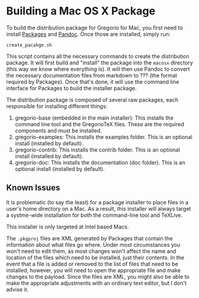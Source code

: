 # Building a Mac OS X Package


To build the distribution package for Gregorio for Mac, you first need to install [Packages](http://s.sudre.free.fr/Software/Packages/about.html) and [Pandoc](johnmacfarlane.net/pandoc/index.html).  Once those are installed, simply run:

`create_pacakge.sh`

This script contains all the necessary commands to create the distribution package.  It will first build and "install" the package into the `macosx` directory (this way we know where everything is).  It will then use Pandoc to convert the necessary documentation files from markdown to ??? (the format required by Packages).  Once that's done, it will use the command line interface for Packages to build the installer package.

The distribution package is composed of several raw packages, each responsible for installing different things:

1. gregorio-base (embedded in the main installer): This installs the command line tool and the GregorioTeX files.  These are the required components and must be installed.
2. gregorio-examples: This installs the examples folder.  This is an optional install (installed by default).
3. gregorio-contrib: This installs the contrib folder.  This is an optional install (installed by default).
4. gregorio-doc: This installs the documentation (doc folder).  This is an optional install (installed by default).

## Known Issues

It is problematic (to say the least) for a package installer to place files in a user's home directory on a Mac.  As a result, this installer will always target a systme-wide installation for both the command-line tool and TeXLive.

This installer is only targeted at Intel based Macs.

The `.pkgproj` files are XML generated by Packages that contain the information about what files go where.  Under most circumstances you won't need to edit them, as most changes won't affect the name and location of the files which need to be installed, just their contents.  In the event that a file is added or removed to the list of files that need to be installed, however, you will need to open the appropriate file and make changes to the payload.  Since the files are XML, you might also be able to make the appropriate adjustments with an ordinary text editor, but I don't advise it.
